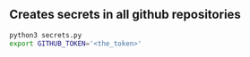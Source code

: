 ## Creates secrets in all github repositories

```bash
python3 secrets.py
export GITHUB_TOKEN='<the_token>'
```